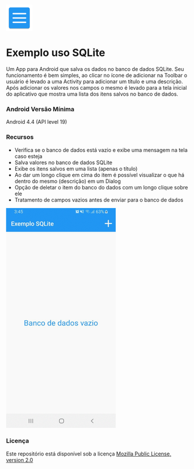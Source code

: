 ![exemplo_uso_sqlite](icon.png)

# Exemplo uso SQLite

Um App para Android que salva os dados no banco de dados SQLite. Seu funcionamento é bem simples, ao clicar no ícone de adicionar na Toolbar o usuário é levado a uma Activity para adicionar um título e uma descrição. Após adicionar os valores nos campos o mesmo é levado para a tela inicial do aplicativo que mostra uma lista dos itens salvos no banco de dados.

### Android Versão Mínima
Android 4.4 (API level 19)

### Recursos

- Verifica se o banco de dados está vazio e exibe uma mensagem na tela caso esteja
- Salva valores no banco de dados SQLite
- Exibe os itens salvos em uma lista (apenas o título)
- Ao dar um longo clique em cima do item é possível visualizar o que há dentro do mesmo (descrição) em um Dialog
- Opção de deletar o item do banco do dados com um longo clique sobre ele
- Tratamento de campos vazios antes de enviar para o banco de dados
 

<img src="exemplo-uso-sqlite.gif" alt="screenshots" width="300" height="600"/>


### Licença
Este repositório está disponível sob a licença [Mozilla Public License, version 2.0](https://github.com/jhonatasrm/exemplo-uso-sqlite/blob/master/LICENSE)
